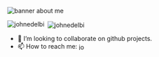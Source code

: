 <!--
**johnedelbi/johnedelbi** is a ✨ _special_ ✨ repository because its `README.md` (this file) appears on your GitHub profile.
-->

![banner about me](https://media.licdn.com/dms/image/D4E16AQGrDTrt1S3Dng/profile-displaybackgroundimage-shrink_350_1400/0/1670103179842?e=1684972800&v=beta&t=X2UHP_wk8cFUPYw7G5h_Elre4DtRA9UEKtdI0fStduU)






<p><img align="left" src="https://github-readme-stats.vercel.app/api/top-langs?username=johnedelbi&show_icons=true&locale=en&layout=compact" alt="johnedelbi" /></p>

<p>&nbsp;<img align="center" src="https://github-readme-stats.vercel.app/api?username=johnedelbi&show_icons=true&locale=en" alt="johnedelbi" /></p>




- 👯 I’m looking to collaborate on github projects.
- 📫 How to reach me: <a href="https://linkedin.com/in/johnedelbi" target="blank"><img align="center" src="https://raw.githubusercontent.com/rahuldkjain/github-profile-readme-generator/master/src/images/icons/Social/linked-in-alt.svg" alt="johnedelbi" height="15"  /></a>
